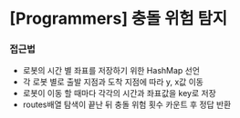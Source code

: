 # [Programmers] 충돌 위험 탐지

### 접근법

-   로봇의 시간 별 좌표를 저장하기 위한 HashMap 선언
-   각 로봇 별로 출발 지점과 도착 지점에 따라 y, x값 이동
-   로봇이 이동 할 때마다 각각의 시간과 좌표값을 key로 저장
-   routes배열 탐색이 끝난 뒤 충돌 위험 횟수 카운트 후 정답 반환
